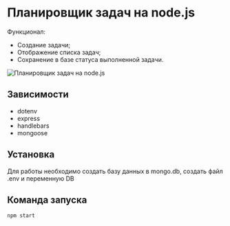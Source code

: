 Планировщик задач на node.js
=============================== 

Функционал: 
- Создание задачи;
- Отображение списка задач;
- Сохранение в базе статуса выполненной задачи.


![Планировщик задач на node.js](https://firebasestorage.googleapis.com/v0/b/frontend-upload-f3188.appspot.com/o/images%2FToDo.gif?alt=media&token=f0701cb9-9804-46d8-912b-2eb6244c5d71 "Планировщик задач на node.js")

## Зависимости
- dotenv
- express
- handlebars
- mongoose

## Установка

Для работы необходимо создать базу данных в mongo.db, создать файл .env и переменную DB

## Команда запуска
`npm start`